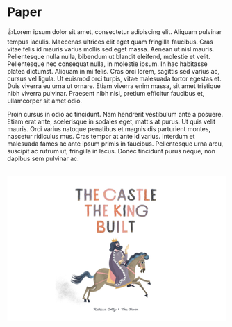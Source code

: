 # Paper

:thumbsup:Lorem ipsum dolor sit amet, consectetur adipiscing elit. Aliquam pulvinar tempus iaculis. Maecenas ultrices elit eget quam fringilla faucibus. Cras vitae felis id mauris varius mollis sed eget massa. Aenean ut nisl mauris. Pellentesque nulla nulla, bibendum ut blandit eleifend, molestie et velit. Pellentesque nec consequat nulla, in molestie ipsum. In hac habitasse platea dictumst. Aliquam in mi felis. Cras orci lorem, sagittis sed varius ac, cursus vel ligula. Ut euismod orci turpis, vitae malesuada tortor egestas et. Duis viverra eu urna ut ornare. Etiam viverra enim massa, sit amet tristique nibh viverra pulvinar. Praesent nibh nisi, pretium efficitur faucibus et, ullamcorper sit amet odio.

Proin cursus in odio ac tincidunt. Nam hendrerit vestibulum ante a posuere. Etiam erat ante, scelerisque in sodales eget, mattis at purus. Ut quis velit mauris. Orci varius natoque penatibus et magnis dis parturient montes, nascetur ridiculus mus. Cras tempor at ante id varius. Interdum et malesuada fames ac ante ipsum primis in faucibus. Pellentesque urna arcu, suscipit ac rutrum ut, fringilla in lacus. Donec tincidunt purus neque, non dapibus sem pulvinar ac.

\
![](../.gitbook/assets/TCTKB+TItle.jpeg)

